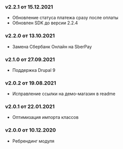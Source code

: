 ### v2.2.1 от 15.12.2021
* Обновление статуса платежа сразу после оплаты
* Обновлен SDK до версии 2.2.4

### v2.2.0 от 13.10.2021
* Замена Сбербанк Онлайн на SberPay

### v2.1.0 от 27.09.2021
* Поддержка Drupal 9

### v2.0.2 от 19.08.2021
* Исправление ссылки на демо-магазин в readme

### v2.0.1 от 22.01.2021
* Оптимизация импорта классов

### v2.0.0 от 10.12.2020
* Ребрендинг модуля
